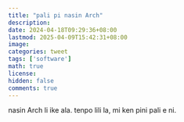```yaml
---
title: "pali pi nasin Arch"
description: 
date: 2024-04-18T09:29:36+08:00
lastmod: 2025-04-09T15:42:31+08:00
image: 
categories: tweet
tags: ['software']
math: true
license: 
hidden: false
comments: true
---
```


nasin Arch li ike ala. tenpo lili la, mi ken pini pali e ni.

